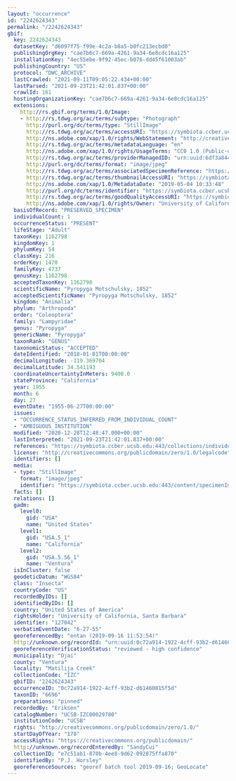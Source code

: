 ```yaml
---
layout: "occurrence"
id: "2242624343"
permalink: "/2242624343"
gbif:
  key: 2242624343
  datasetKey: "d6097f75-f99e-4c2a-b8a5-b0fc213ecbd0"
  publishingOrgKey: "cae7b6c7-669a-4261-9a34-6e8cdc16a125"
  installationKey: "4ec55ebe-9f92-45ec-b076-dd45f61003ab"
  publishingCountry: "US"
  protocol: "DWC_ARCHIVE"
  lastCrawled: "2021-09-11T09:05:22.434+00:00"
  lastParsed: "2021-09-23T21:42:01.837+00:00"
  crawlId: 161
  hostingOrganizationKey: "cae7b6c7-669a-4261-9a34-6e8cdc16a125"
  extensions:
    http://rs.gbif.org/terms/1.0/Image:
    - http://rs.tdwg.org/ac/terms/subtype: "Photograph"
      http://purl.org/dc/terms/type: "StillImage"
      http://rs.tdwg.org/ac/terms/accessURI: "https://symbiota.ccber.ucsb.edu:443/content/specimenImages/UCSB_IZC/UCSB-IZC00029/UCSB-IZC00029780_lg.jpg"
      http://ns.adobe.com/xap/1.0/rights/WebStatement: "http://creativecommons.org/publicdomain/zero/1.0/"
      http://rs.tdwg.org/ac/terms/metadataLanguage: "en"
      http://ns.adobe.com/xap/1.0/rights/UsageTerms: "CC0 1.0 (Public-domain)"
      http://rs.tdwg.org/ac/terms/providerManagedID: "urn:uuid:6df3a844-f2c4-48c2-a064-749b515ad04e"
      http://purl.org/dc/terms/format: "image/jpeg"
      http://rs.tdwg.org/ac/terms/associatedSpecimenReference: "https://symbiota.ccber.ucsb.edu:443/collections/individual/index.php?occid=127042"
      http://rs.tdwg.org/ac/terms/thumbnailAccessURI: "https://symbiota.ccber.ucsb.edu:443/content/specimenImages/UCSB_IZC/UCSB-IZC00029/UCSB-IZC00029780_tn.jpg"
      http://ns.adobe.com/xap/1.0/MetadataDate: "2019-05-04 10:33:48"
      http://purl.org/dc/terms/identifier: "https://symbiota.ccber.ucsb.edu:443/content/specimenImages/UCSB_IZC/UCSB-IZC00029/UCSB-IZC00029780_lg.jpg"
      http://rs.tdwg.org/ac/terms/goodQualityAccessURI: "https://symbiota.ccber.ucsb.edu:443/content/specimenImages/UCSB_IZC/UCSB-IZC00029/UCSB-IZC00029780.jpg"
      http://ns.adobe.com/xap/1.0/rights/Owner: "University of California, Santa Barbara"
  basisOfRecord: "PRESERVED_SPECIMEN"
  individualCount: 1
  occurrenceStatus: "PRESENT"
  lifeStage: "Adult"
  taxonKey: 1162798
  kingdomKey: 1
  phylumKey: 54
  classKey: 216
  orderKey: 1470
  familyKey: 4737
  genusKey: 1162798
  acceptedTaxonKey: 1162798
  scientificName: "Pyropyga Motschulsky, 1852"
  acceptedScientificName: "Pyropyga Motschulsky, 1852"
  kingdom: "Animalia"
  phylum: "Arthropoda"
  order: "Coleoptera"
  family: "Lampyridae"
  genus: "Pyropyga"
  genericName: "Pyropyga"
  taxonRank: "GENUS"
  taxonomicStatus: "ACCEPTED"
  dateIdentified: "2018-01-01T00:00:00"
  decimalLongitude: -119.369704
  decimalLatitude: 34.541193
  coordinateUncertaintyInMeters: 9400.0
  stateProvince: "California"
  year: 1955
  month: 6
  day: 27
  eventDate: "1955-06-27T00:00:00"
  issues:
  - "OCCURRENCE_STATUS_INFERRED_FROM_INDIVIDUAL_COUNT"
  - "AMBIGUOUS_INSTITUTION"
  modified: "2020-12-28T12:48:47.000+00:00"
  lastInterpreted: "2021-09-23T21:42:01.837+00:00"
  references: "https://symbiota.ccber.ucsb.edu:443/collections/individual/index.php?occid=127042"
  license: "http://creativecommons.org/publicdomain/zero/1.0/legalcode"
  identifiers: []
  media:
  - type: "StillImage"
    format: "image/jpeg"
    identifier: "https://symbiota.ccber.ucsb.edu:443/content/specimenImages/UCSB_IZC/UCSB-IZC00029/UCSB-IZC00029780_lg.jpg"
  facts: []
  relations: []
  gadm:
    level0:
      gid: "USA"
      name: "United States"
    level1:
      gid: "USA.5_1"
      name: "California"
    level2:
      gid: "USA.5.56_1"
      name: "Ventura"
  isInCluster: false
  geodeticDatum: "WGS84"
  class: "Insecta"
  countryCode: "US"
  recordedByIDs: []
  identifiedByIDs: []
  country: "United States of America"
  rightsHolder: "University of California, Santa Barbara"
  identifier: "127042"
  verbatimEventDate: "6-27-55"
  georeferencedBy: "entan (2019-09-16 11:53:54)"
  http://unknown.org/recordId: "urn:uuid:0c72a914-1922-4cff-93b2-d61460815f5d"
  georeferenceVerificationStatus: "reviewed - high confidence"
  municipality: "Ojai"
  county: "Ventura"
  locality: "Matilija Creek"
  collectionCode: "IZC"
  gbifID: "2242624343"
  occurrenceID: "0c72a914-1922-4cff-93b2-d61460815f5d"
  taxonID: "6696"
  preparations: "pinned"
  recordedBy: "Eriksen"
  catalogNumber: "UCSB-IZC00029780"
  institutionCode: "UCSB"
  rights: "http://creativecommons.org/publicdomain/zero/1.0/"
  startDayOfYear: "178"
  accessRights: "https://creativecommons.org/publicdomain/"
  http://unknown.org/recordEnteredBy: "SandyCui"
  collectionID: "e7c51ab1-870b-4ee8-9d62-092875ffa870"
  identifiedBy: "P.J. Horsley"
  georeferenceSources: "georef batch tool 2019-09-16; GeoLocate"
---
```

